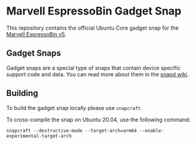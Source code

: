 # Marvell EspressoBin Gadget Snap

This repository contains the official Ubuntu Core gadget snap for the [Marvell EspressoBin v5](http://espressobin.net/).

## Gadget Snaps

Gadget snaps are a special type of snaps that contain device specific support code and data. You can read more about them in the [snapd wiki](https://github.com/snapcore/snapd/wiki/Gadget-snap).

## Building

To build the gadget snap locally please use `snapcraft`.

To cross-compile the snap on Ubuntu 20.04, use the following command:

    snapcraft --destructive-mode --target-arch=arm64 --enable-experimental-target-arch
